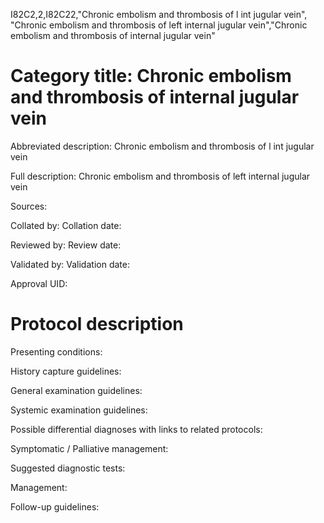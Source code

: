 I82C2,2,I82C22,"Chronic embolism and thrombosis of l int jugular vein", "Chronic embolism and thrombosis of left internal jugular vein","Chronic embolism and thrombosis of internal jugular vein"
# Category title: Chronic embolism and thrombosis of internal jugular vein

Abbreviated description: Chronic embolism and thrombosis of l int jugular vein

Full description: Chronic embolism and thrombosis of left internal jugular vein

Sources:

Collated by:
Collation date:

Reviewed by:
Review date:

Validated by:
Validation date:

Approval UID:

# Protocol description

Presenting conditions:

History capture guidelines:

General examination guidelines:

Systemic examination guidelines:

Possible differential diagnoses with links to related protocols:

Symptomatic / Palliative management:

Suggested diagnostic tests:

Management:

Follow-up guidelines:
